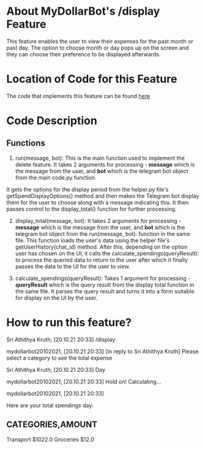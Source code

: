 # About MyDollarBot's /display Feature
This feature enables the user to view their expenses for the past month or past day. The option to choose month or day pops up on the screen and they can choose their preference to be displayed afterwards.

# Location of Code for this Feature
The code that implements this feature can be found [here](https://github.com/sak007/MyDollarBot/blob/backlogs/code/display.py)

# Code Description
## Functions

1. run(message, bot):
This is the main function used to implement the delete feature. It takes 2 arguments for processing - **message** which is the message from the user, and **bot** which is the telegram bot object from the main code.py function. 

It gets the options for the display period from the helper.py file's getSpendDisplayOptions() method and then makes the Telegram bot display them for the user to choose along with a message indicating this. It then passes control to the display_total() function for further processing.

2. display_total(message, bot):
It takes 2 arguments for processing - **message** which is the message from the user, and **bot** which is the telegram bot object from the  run(message, bot): function in the same file. This function loads the user's data using the helper file's getUserHistory(chat_id) method. After this, depending on the option user has chosen on the UI, it calls the  calculate_spendings(queryResult): to process the queried data to return to the user after which it finally passes the data to the UI for the user to view.

3. calculate_spendings(queryResult):
Takes 1 argument for processing - **queryResult** which is the query result from the display total function in the same file. It parses the query result and turns it into a form suitable for display on the UI by the user.

# How to run this feature?
Sri Athithya Kruth, [20.10.21 20:33]
/display

mydollarbot20102021, [20.10.21 20:33]
[In reply to Sri Athithya Kruth]
Please select a category to see the total expense

Sri Athithya Kruth, [20.10.21 20:33]
Day

mydollarbot20102021, [20.10.21 20:33]
Hold on! Calculating...

mydollarbot20102021, [20.10.21 20:33]

Here are your total spendings day:

CATEGORIES,AMOUNT 
----------------------
Transport $1022.0
Groceries $12.0
